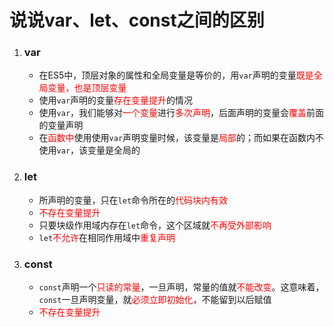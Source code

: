 # 说说var、let、const之间的区别

1. ### var

   + 在ES5中，顶层对象的属性和全局变量是等价的，用`var`声明的变量<font color="red">既是全局变量，也是顶层变量</font>
   + 使用`var`声明的变量<font color="red">存在变量提升</font>的情况
   + 使用`var`，我们能够对<font color="red">一个变量</font>进行<font color="red">多次声明</font>，后面声明的变量会<font color="red">覆盖</font>前面的变量声明
   + 在<font color="red">函数中</font>使用使用`var`声明变量时候，该变量是<font color="red">局部</font>的；而如果在函数内不使用`var`，该变量是全局的

2. ### let

   + 所声明的变量，只在`let`命令所在的<font color="red">代码块内有效</font>
   + <font color="red">不存在变量提升</font>
   + 只要块级作用域内存在`let`命令，这个区域就<font color="red">不再受外部影响</font>
   + `let`<font color="red">不允许</font>在相同作用域中<font color="red">重复声明</font>

3. ### const

   + `const`声明一个<font color="red">只读的常量</font>，一旦声明，常量的值就<font color="red">不能改变</font>。这意味着，`const`一旦声明变量，就<font color="red">必须立即初始化</font>，不能留到以后赋值
   + <font color="red">不存在变量提升</font>